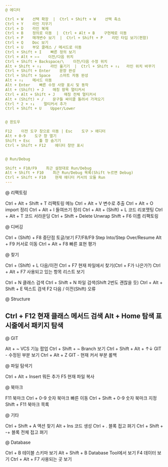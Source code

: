 ```yaml
---                                                                                                                                                              
@ 에디터

Ctrl + W    선택 확장  |  Ctrl + Shift + W    선택 축소
Ctrl + Y    라인 지우기
Ctrl + D    라인 복제
Ctrl + B    정의로 이동  |  Ctrl + Alt + B    구현체로 이동
Ctrl + P    매개변수 보기  |  Ctrl + Shift + P    리턴 타입 보기(편함)
Ctrl + Q    Doc 보기
Ctrl + U    부모 클래스 / 메서드로 이동
Ctrl + Shift + I    빠른 정의 보기
Ctrl + Alt + ←→    이전/다음 위치
Ctrl + Shift + Backspace/\    이전/다음 수정 위치
Alt + Shift + ↑↓    라인 옮기기  |  Ctrl + Shift + ↑↓   라인 위치 바꾸기
Ctrl + Shift + Enter    문장 완성
Ctrl + Shift + Space    스마트 자동 완성
Alt + ↑↓    메서드 이동
Alt + Enter    빠른 수정 사항 표시 및 동작
Alt + (Shift) + J    매칭 항목 멀티커서
Ctrl + Alt + Shift + J    매칭 전체 멀티커서
Alt + (Shift) + /    문구들 싸이클 돌려서 가져오기
Ctrl * 2 + ↑↓    멀티커서 추가
Ctrl + Shift + U    Upper/Lower


@ 윈도우

F12    이전 도구 창으로 이동 | Esc    도구 > 에디터
Alt + 0-9    도구 창 열기
Shift + Esc    툴 창 숨기기
Ctrl + Shift + F12    에디터 창만 표시


@ Run/Debug

Shift + F10/F9    최근 설정대로 Run/Debug
Alt + Shift + F10    최근 Run/Debug 목록(Shift 누르면 Debug)
Ctrl + Shift + F10    현재 에디터 커서의 모듈 Run
---                                                                                                                                  
```

@ 리팩토링

Ctrl + Alt + Shift + T    리팩토링 메뉴
Ctrl + Alt + V    변수로 추출
Ctrl + Alt + O    import 정리
Ctrl + Alt + I    들여쓰기 정리
Ctrl + Alt + (Shift) + L    코드 리포맷팅
Ctrl + Alt + T    코드 서라운딩
Ctrl + Shift + Delete    Unwrap
Shift + F6    이름 리팩토링


@ 디버깅

Ctrl + (Shift) + F8    중단점 토글/보기
F7/F8/F9    Step Into/Step Over/Resume
Alt + F9    커서로 이동
Ctrl + Alt + F8    빠른 표현 평가


@ 찾기

Ctrl + (Shift) + L    다음/이전
Ctrl + F7    현재 파일에서 찾기(Ctrl + F가 나은가?)
Ctrl + Alt + F7    사용되고 있는 항목 리스트 보기

Ctrl + N    클래스 검색
Ctrl + Shift + N    파일 검색(Shift 2번도 괜찮을 듯)
Ctrl + Alt + Shift + E    텍스트 검색
F2    다음 / 이전(Shift) 오류


@ Structure

Ctrl + F12    현재 클래스 메서드 검색
Alt + Home    탐색 표시줄에서 패키지 탐색
---                                                                                                                                          
@ GIT

Alt + ~    VCS 기능 팝업
Ctrl + Shift + ~    Branch 보기
Ctrl + Shift + Alt + ↑↓    GIT - 수정된 부분 보기
Ctrl + Alt + Z    GIT - 현재 커서 부분 롤백


@ 파일 탐색기

Ctrl + Alt + Insert    뭐든 추가
F5    현재 파일 복사


@ 북마크

F11    북마크
Ctrl + 0-9    숫자 북마크 빠른 이동
Ctrl + Shift + 0-9    숫자 북마크 지정
Shift + F11    북마크 목록


@ 기타

Ctrl + Shift + A    액션 찾기
Alt + Ins    코드 생성
Ctrl + .    블록 접고 펴기
Ctrl + Shift + -+    블록 전체 접고 펴기


@ Database

Ctrl + B    테이블 스키마 보기
Alt + Shift + B    Database Tool에서 보기
F4    데이터 보기
Ctrl + Alt + F7    사용되는 곳 보기